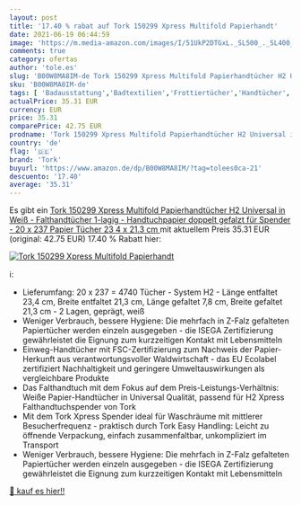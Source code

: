 ```yaml
---
layout: post
title: '17.40 % rabat auf Tork 150299 Xpress Multifold Papierhandt'
date: 2021-06-19 06:44:59
image: 'https://m.media-amazon.com/images/I/51UkP2DTGxL._SL500_._SL400_.jpg'
comments: true
category: ofertas
author: 'tole.es'
slug: 'B00W8MA8IM-de Tork 150299 Xpress Multifold Papierhandtücher H2 Universal...'
sku: 'B00W8MA8IM-de'
tags: [ 'Badausstattung','Badtextilien','Frottiertücher','Handtücher','Küche, Haushalt & Wohnen','tork', ]
actualPrice: 35.31 EUR
currency: EUR
price: 35.31
comparePrice: 42.75 EUR
prodname: 'Tork 150299 Xpress Multifold Papierhandtücher H2 Universal in Weiß - Falthandtücher 1-lagig - Handtuchpapier doppelt gefalzt für Spender - 20 x 237 Papier Tücher  23 4 x 21.3 cm '
country: 'de'
flag: '🇩🇪'
brand: 'Tork'
buyurl: 'https://www.amazon.de/dp/B00W8MA8IM/?tag=tolees0ca-21'
descuento: '17.40'
average: '35.31'
---
```


Es gibt ein [Tork 150299 Xpress Multifold Papierhandtücher H2 Universal in Weiß - Falthandtücher 1-lagig - Handtuchpapier doppelt gefalzt für Spender - 20 x 237 Papier Tücher  23 4 x 21.3 cm ](https://www.amazon.de/dp/B00W8MA8IM/?tag=tolees0ca-21) mit aktuellem Preis 35.31 EUR (original: 42.75 EUR) 17.40 % Rabatt hier:

[![Tork 150299 Xpress Multifold Papierhandt](https://m.media-amazon.com/images/I/51UkP2DTGxL._SL500_._SL400_.jpg)](https://www.amazon.de/dp/B00W8MA8IM/?tag=tolees0ca-21)

ℹ️:

- Lieferumfang: 20 x 237 = 4740 Tücher - System H2 - Länge entfaltet 23,4 cm, Breite entfaltet 21,3 cm, Länge gefaltet 7,8 cm, Breite gefaltet 21,3 cm - 2 Lagen, geprägt, weiß
- Weniger Verbrauch, bessere Hygiene: Die mehrfach in Z-Falz gefalteten Papiertücher werden einzeln ausgegeben - die ISEGA Zertifizierung gewährleistet die Eignung zum kurzzeitigen Kontakt mit Lebensmitteln
- Einweg-Handtücher mit FSC-Zertifizierung zum Nachweis der Papier-Herkunft aus verantwortungsvoller Waldwirtschaft - das EU Ecolabel zertifiziert Nachhaltigkeit und geringere Umweltauswirkungen als vergleichbare Produkte
- Das Falthandtuch mit dem Fokus auf dem Preis-Leistungs-Verhältnis: Weiße Papier-Handtücher in Universal Qualität, passend für H2 Xpress Falthandtuchspender von Tork
- Mit dem Tork Xpress Spender ideal für Waschräume mit mittlerer Besucherfrequenz - praktisch durch Tork Easy Handling: Leicht zu öffnende Verpackung, einfach zusammenfaltbar, unkompliziert im Transport
- Weniger Verbrauch, bessere Hygiene: Die mehrfach in Z-Falz gefalteten Papiertücher werden einzeln ausgegeben - die ISEGA Zertifizierung gewährleistet die Eignung zum kurzzeitigen Kontakt mit Lebensmitteln

[🛒 kauf es hier!!](https://www.amazon.de/dp/B00W8MA8IM/?tag=tolees0ca-21)

